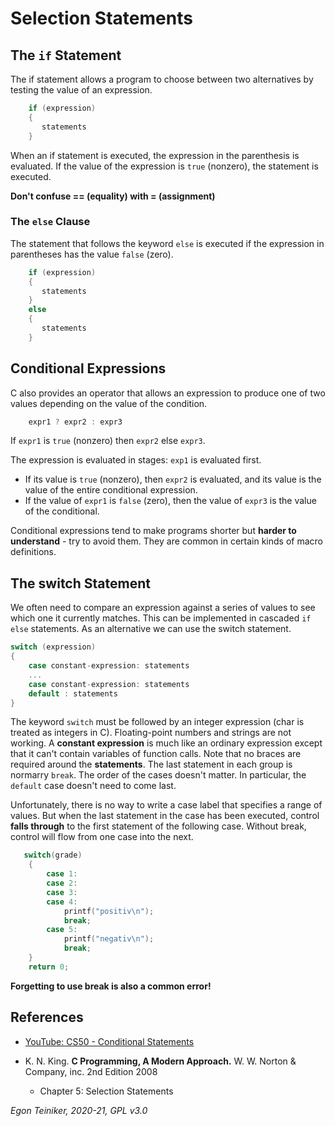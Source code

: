 # Selection Statements


## The `if` Statement
The if statement allows a program to choose between two alternatives by 
testing the value of an expression.
```C
    if (expression)
    {
       statements
    }
```
When an if statement is executed, the expression in the parenthesis is evaluated.
If the value of the expression is `true` (nonzero), the statement is executed.

**Don't confuse == (equality) with = (assignment)**

### The `else` Clause
The statement that follows the keyword `else` is executed if the expression in 
parentheses has the value `false` (zero).
```C
    if (expression)
    {
       statements
    }
    else
    {
       statements
    }
```

## Conditional Expressions
C also provides an operator that allows an expression to produce
one of two values depending on the value of the condition.
```C
    expr1 ? expr2 : expr3
```
If `expr1` is `true` (nonzero) then `expr2` else `expr3`.

The expression is evaluated in stages: `exp1` is evaluated first.
* If its value is `true` (nonzero), then `expr2` is evaluated, and its value
is the value of the entire conditional expression.
* If the value of `expr1` is `false` (zero), then the value of `expr3` is the 
value of the conditional.   

Conditional expressions tend to make programs shorter but **harder to 
understand** - try to avoid them. 
They are common in certain kinds of macro definitions.
 

## The switch Statement

We often need to compare an expression against a series of values to see 
which one it currently matches.
This can be implemented in cascaded `if else` statements.
As an alternative we can use the switch statement.
```C
switch (expression)
{
    case constant-expression: statements 
    ...
    case constant-expression: statements
    default : statements
} 
```

The keyword `switch` must be followed by an integer expression (char is treated 
as integers in C). Floating-point numbers and strings are not working.
A **constant expression** is much like an ordinary expression except that it can't
contain variables of function calls. Note that no braces are required around the 
**statements**. The last statement in each group is normarry `break`.
The order of the cases doesn't matter. In particular, the `default` case doesn't 
need to come last.

Unfortunately, there is no way to write a case label that specifies a range of values.
But when the last statement in the case has been executed, control **falls through** to the
first statement of the following case. Without break, control will flow from one case 
into the next.

```C
   switch(grade)
    {
        case 1:
        case 2:
        case 3:
        case 4:
            printf("positiv\n");
            break;
        case 5:
            printf("negativ\n");
            break;
    }
	return 0;
```

**Forgetting to use break is also a common error!** 


## References
* [YouTube: CS50 - Conditional Statements](https://youtu.be/1wsaV5nVC7g)

* K. N. King. **C Programming, A Modern Approach.** W. W. Norton & Company, inc. 2nd Edition 2008
   * Chapter 5: Selection Statements
 
*Egon Teiniker, 2020-21, GPL v3.0* 
